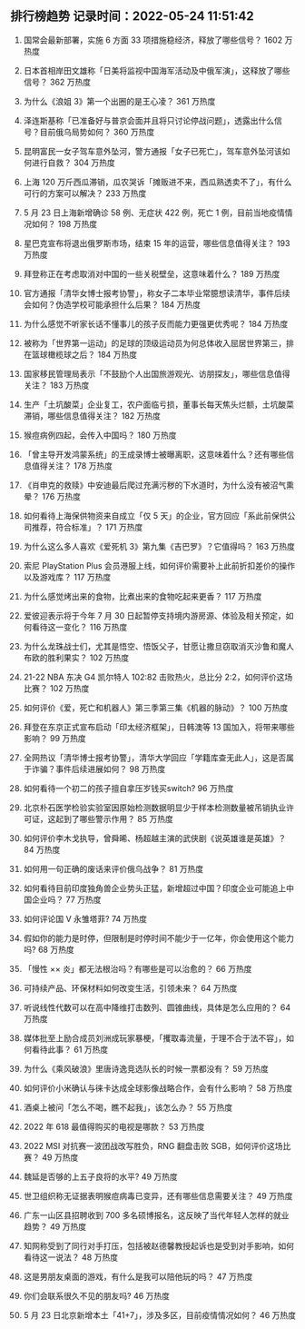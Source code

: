 
## 排行榜趋势 记录时间：2022-05-24 11:51:42
  
  1. 国常会最新部署，实施 6 方面 33 项措施稳经济，释放了哪些信号？ 1602 万热度
    
  2. 日本首相岸田文雄称「日美将监视中国海军活动及中俄军演」，这释放了哪些信号？ 362 万热度
    
  3. 为什么《浪姐 3》第一个出圈的是王心凌？ 361 万热度
    
  4. 泽连斯基称「已准备好与普京会面并且将只讨论停战问题」，透露出什么信号？目前俄乌局势如何？ 360 万热度
    
  5. 昆明富民一女子驾车意外坠河，警方通报「女子已死亡」，驾车意外坠河该如何进行自救？ 304 万热度
    
  6. 上海 120 万斤西瓜滞销，瓜农哭诉「摊贩进不来，西瓜熟透卖不了」，有什么可行的方案可以解决？ 233 万热度
    
  7. 5 月 23 日上海新增确诊 58 例、无症状 422 例，死亡 1 例，目前当地疫情情况如何？ 198 万热度
    
  8. 星巴克宣布将退出俄罗斯市场，结束 15 年的运营，哪些信息值得关注？ 193 万热度
    
  9. 拜登称正在考虑取消对中国的一些关税壁垒，这意味着什么？ 189 万热度
    
  10. 官方通报「清华女博士报考协警」，称女子二本毕业常臆想读清华，事件后续会如何？伪造学校可能承担什么后果？ 184 万热度
    
  11. 为什么感觉不听家长话不懂事儿的孩子反而能力更强更优秀呢？ 184 万热度
    
  12. 被称为「世界第一运动」的足球的顶级运动员为何总体收入屈居世界第三，排在篮球橄榄球之后？ 184 万热度
    
  13. 国家移民管理局表示「不鼓励个人出国旅游观光、访朋探友」，哪些信息值得关注？ 183 万热度
    
  14. 生产「土坑酸菜」企业复工，农户面临亏损，董事长每天焦头烂额，土坑酸菜滞销，哪些信息值得关注？ 182 万热度
    
  15. 猴痘病例四起，会传入中国吗？ 180 万热度
    
  16. 「曾主导开发鸿蒙系统」的王成录博士被曝离职，这意味着什么？还有哪些信息值得关注？ 178 万热度
    
  17. 《肖申克的救赎》中安迪最后爬过充满污秽的下水道时，为什么没有被沼气熏晕？ 176 万热度
    
  18. 如何看待上海保供物资来自成立「仅 5 天」的企业，官方回应「系此前保供公司推荐，符合标准」？ 171 万热度
    
  19. 为什么这么多人喜欢《爱死机 3》第九集《吉巴罗》？它值得吗？ 163 万热度
    
  20. 索尼 PlayStation Plus 会员港服上线，如何评价需要补上此前折扣差价的操作以及游戏库？ 117 万热度
    
  21. 为什么感觉烤出来的食物，比煮出来的食物吃起来更香？ 117 万热度
    
  22. 爱彼迎表示将于今年 7 月 30 日起暂停支持境内游房源、体验及相关预定，如何看待这一变化？ 116 万热度
    
  23. 为什么龙珠战士们，尤其是悟空、悟饭父子，甘愿让撒旦窃取消灭沙鲁和魔人布欧的胜利果实？ 102 万热度
    
  24. 21-22 NBA 东决 G4 凯尔特人 102:82 击败热火，总比分 2:2，如何评价这场比赛？ 102 万热度
    
  25. 如何评价《爱，死亡和机器人》第三季第三集《机器的脉动》？ 100 万热度
    
  26. 拜登在东京正式宣布启动「印太经济框架」，日韩澳等 13 国加入，将带来哪些影响？ 99 万热度
    
  27. 全网热议「清华博士报考协警」，清华大学回应「学籍库查无此人」，这是否属于诈骗？事件后续进展如何？ 98 万热度
    
  28. 如何看待一个初二的孩子擅自拿压岁钱买switch? 96 万热度
    
  29. 北京朴石医学检验实验室因原始检测数据明显少于样本检测数量被吊销执业许可证，这起到了哪些警示作用？ 85 万热度
    
  30. 如何评价李木戈执导，曾舜晞、杨超越主演的武侠剧《说英雄谁是英雄》？ 84 万热度
    
  31. 如何用一句正确的废话来评价俄乌战争？ 81 万热度
    
  32. 如何看待目前印度独角兽企业势头正猛，新增超过中国？印度企业可能追上中国企业吗？ 77 万热度
    
  33. 如何评论国 V 永雏塔菲? 74 万热度
    
  34. 假如你的能力是时停，但限制是时停时间不能少于一亿年，你会使用这个能力吗? 68 万热度
    
  35. 「慢性 ×× 炎」都无法根治吗？有哪些是可以治愈的？ 66 万热度
    
  36. 可持续产品、环保材料如何改变生活，引领未来？ 64 万热度
    
  37. 听说线性代数可以在高中降维打击数列、圆锥曲线，具体是怎么应用的？ 64 万热度
    
  38. 媒体批至上励合成员刘洲成玩家暴梗，「攫取毒流量，于理不合于法不容」，如何看待此事？ 61 万热度
    
  39. 为什么《乘风破浪》里唐诗逸竞选队长的时候一票都没有？ 59 万热度
    
  40. 如何评价小米确认与徕卡达成全球影像战略合作，会有什么影响？ 58 万热度
    
  41. 酒桌上被问「怎么不喝，瞧不起我」，该怎么办？ 55 万热度
    
  42. 2022 年 618 最值得购买的电视是哪款？ 53 万热度
    
  43. 2022 MSI 对抗赛一波团战改写胜负，RNG 翻盘击败 SGB，如何评价这场比赛？ 49 万热度
    
  44. 魏延是否够的上五子良将的水平? 49 万热度
    
  45. 世卫组织称无证据表明猴痘病毒已变异，还有哪些信息需要关注？ 49 万热度
    
  46. 广东一山区县招聘收到 700 多名硕博报名，这反映了当代年轻人怎样的就业趋势？ 49 万热度
    
  47. 知网称受到了同行对手打压，包括被赵德馨教授起诉也是受到对手影响，如何看待这一说法？ 48 万热度
    
  48. 这是男朋友桌面的游戏，有什么是我可以陪他玩的吗？ 47 万热度
    
  49. 你们会联系很久不见的朋友吗? 46 万热度
    
  50. 5 月 23 日北京新增本土「41+7」，涉及多区，目前疫情情况如何？ 46 万热度
    